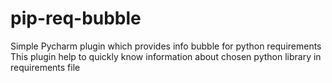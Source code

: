 # pip-req-bubble
Simple Pycharm plugin which provides info bubble for python requirements
This plugin help to quickly know information about chosen python library in requirements file

